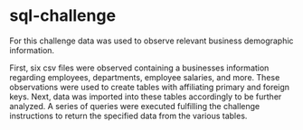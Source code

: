 # sql-challenge

For this challenge data was used to observe relevant business demographic information.

First, six csv files were observed containing a businesses information regarding employees, departments, employee salaries, and more. These observations were used to create tables with affiliating primary and foreign keys. Next, data was imported into these tables accordingly to be further analyzed. A series of queries were executed fulfilling the challenge instructions to return the specified data from the various tables.
